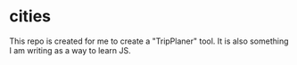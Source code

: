 # cities

This repo is created for me to create a "TripPlaner" tool. It is also something I am writing as a way to learn JS.
